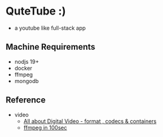 # QuteTube :)
- a youtube like full-stack app

## Machine Requirements
- nodjs 19+
- docker
- ffmpeg
- mongodb

## Reference 
- video
    - [All about Digital Video - format , codecs & containers](https://youtu.be/-4NXxY4maYc)
    - [ffmpeg in 100sec](https://youtu.be/26Mayv5JPz0)


